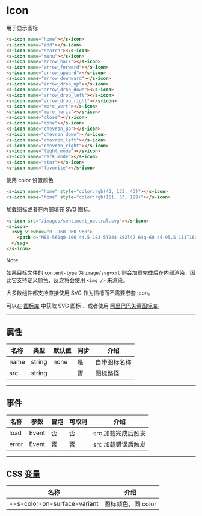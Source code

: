 # Icon

用于显示图标

```html preview
<s-icon name="home"></s-icon>
<s-icon name="add"></s-icon>
<s-icon name="search"></s-icon>
<s-icon name="menu"></s-icon>
<s-icon name="arrow_back"></s-icon>
<s-icon name="arrow_forward"></s-icon>
<s-icon name="arrow_upward"></s-icon>
<s-icon name="arrow_downward"></s-icon>
<s-icon name="arrow_drop_up"></s-icon>
<s-icon name="arrow_drop_down"></s-icon>
<s-icon name="arrow_drop_left"></s-icon>
<s-icon name="arrow_drop_right"></s-icon>
<s-icon name="more_vert"></s-icon>
<s-icon name="more_horiz"></s-icon>
<s-icon name="close"></s-icon>
<s-icon name="done"></s-icon>
<s-icon name="chevron_up"></s-icon>
<s-icon name="chevron_down"></s-icon>
<s-icon name="chevron_left"></s-icon>
<s-icon name="chevron_right"></s-icon>
<s-icon name="light_mode"></s-icon>
<s-icon name="dark_mode"></s-icon>
<s-icon name="star"></s-icon>
<s-icon name="favorite"></s-icon>
```

使用 color 设置颜色

```html preview
<s-icon name="home" style="color:rgb(43, 133, 43)"></s-icon>
<s-icon name="home" style="color:rgb(161, 53, 129)"></s-icon>
```

加载图标或者在内部填充 SVG 图标。

```html preview
<s-icon src="/images/sentiment_neutral.svg"></s-icon>
<s-icon>
  <svg viewBox="0 -960 960 960">
    <path d="M80-560q0-100 44.5-183.5T244-882l47 64q-60 44-95.5 111T160-560H80Zm720 0q0-80-35.5-147T669-818l47-64q75 55 119.5 138.5T880-560h-80ZM160-200v-80h80v-280q0-83 50-147.5T420-792v-28q0-25 17.5-42.5T480-880q25 0 42.5 17.5T540-820v28q80 20 130 84.5T720-560v280h80v80H160Zm320-300Zm0 420q-33 0-56.5-23.5T400-160h160q0 33-23.5 56.5T480-80ZM320-280h320v-280q0-66-47-113t-113-47q-66 0-113 47t-47 113v280Z"></path>
  </svg>
</s-icon>
```

> [!NOTE]
> 如果目标文件的 `content-type` 为 `image/svg+xml` 则会加载完成后在内部渲染，因此它支持定义颜色，反之将会使用 `<img />` 来渲染。

大多数组件都支持直接使用 SVG 作为插槽而不需要嵌套 Icon。

可以在 [图标库](/resource/icon) 中获取 SVG 图标 、或者使用 [阿里巴巴矢量图标库](https://www.iconfont.cn)。

---

## 属性

| 名称 | 类型     | 默认值 | 同步 | 介绍        |
| ---- | ------- | ------ | --- | ----------- |
| name | string  | none   | 是  | 自带图标名称 |
| src  | string  |        | 否  | 图标路径     |

---

## 事件

| 名称  | 参数   | 冒泡 | 可取消 | 介绍             |
| ----- |------ |------|------ |----------------- |
| load  | Event | 否   | 否    | src 加载完成后触发 |
| error | Event | 否   | 否    | src 加载错误后触发 |

---

## CSS 变量

| 名称                         | 介绍              |
| ---------------------------- | ----------------- |
| --s-color-on-surface-variant | 图标颜色，同 color |